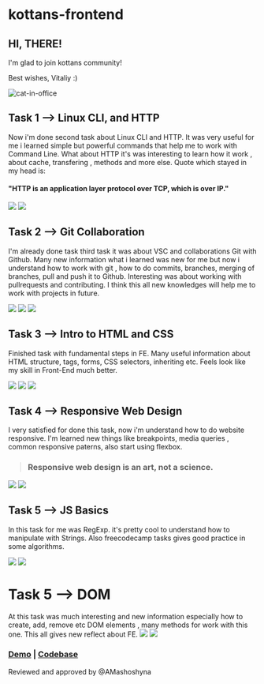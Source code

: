 # kottans-frontend

## HI, THERE!

I'm glad to join kottans community!

Best wishes, Vitaliy  :)

![cat-in-office](http://i.imgur.com/U0jmb.gif)
## Task 1 --> Linux CLI, and HTTP
Now i'm done second task about Linux CLI and HTTP.
It was very useful for me i learned simple but powerful commands that help me to work with Command Line.
What about HTTP it's was interesting to learn how it work , about cache, transfering , methods and more else.
Quote which stayed in my head is: 

#### "HTTP is an application layer protocol over TCP, which is over IP."
![](task_linux_cli/CLI_Screenshot1.png)
![](task_linux_cli/CLI_Screenshot2.png)
## Task 2 --> Git Collaboration
I'm already done task third task it was about VSC and collaborations Git with Github.
Many new information what i learned was new for me but now i understand how to work with git , how to do commits, branches, merging of branches, pull and push it to Github. Interesting was about working with pullrequests and contributing.
I think this all new knowledges will help me to work with projects in future.

![](task_git_collaboration/Git_and_Collab.png)
![](task_git_collaboration/VS_with_Git1.png)
![](task_git_collaboration/VS_with_Git2.png)
## Task 3 --> Intro to HTML and CSS
Finished task with fundamental steps in FE.
Many useful information about HTML structure, tags, forms, CSS selectors, inheriting etc.
Feels look like my skill in Front-End much better.

![](task_html_css_intro/basics-css.png)
![](task_html_css_intro/basics-html.png)
![](task_html_css_intro/intro-html-css.png)
## Task 4 --> Responsive Web Design
I very satisfied for done this task, now i'm understand how to do website responsive. I'm learned new things like breakpoints, media queries , common  responsive paterns, also start using flexbox.

>### Responsive web design is an art, not a science.

![](task_responsive_web_design/responsive-web-design.png)
![](task_responsive_web_design/flexbox-froggy.png)
## Task 5 --> JS Basics
In this task for me was RegExp. it's pretty cool to understand how to manipulate with Strings. Also freecodecamp tasks gives good practice in some algorithms.

![](task_js_basics/basics-js.png)
![](task_js_basics/free-code-camp-h1.png)
# Task 5 --> DOM
At this task was much interesting and new information especially how to create, add, remove etc DOM elements , many methods for work with this one. This all gives new reflect about FE.
![](task_js_dom/img/free-code-camp-h2.png)
![](task_js_dom/img/js-and-dom.png)

### [Demo](https://vitaliykravchyk.github.io/kottansDOM/) | [Codebase](https://github.com/vitaliykravchyk/kottans-frontend/tree/master/task_js_dom)
Reviewed and approved by @AMashoshyna